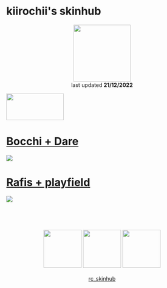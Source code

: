 # kiirochii's skinhub
<p align="center">
<a href="https://osu.ppy.sh/users/6387149">
  <img src="https://a.ppy.sh/6387149"  
       width="150"
       height="150"></a>
<br>
last updated <b>21/12/2022</b>
</p>

<a href="https://www.youtube.com/watch?v=kbbgypvGPgM">
<img src="https://i.imgur.com/uDyKiLi.png"
       width="151" 
       height="70"/></a>

# [Bocchi + Dare](https://github.com/ryancranie/skinhub/raw/tyfh/player/kiirochii/Bocchi%20%2B%20Dare.osk)
[![](https://i.imgur.com/Gis4zKF.jpeg)](https://github.com/ryancranie/skinhub/raw/tyfh/player/kiirochii/Bocchi%20%2B%20Dare.osk)

# [Rafis + playfield](https://github.com/ryancranie/skinhub/raw/tyfh/player/kiirochii/Rafis%20%2B%20playfield.osk)
[![](https://cdn.discordapp.com/attachments/999706619820638248/1020287626068111360/screenshot1538.jpg)](https://github.com/ryancranie/skinhub/raw/tyfh/player/kiirochii/Rafis%20%2B%20playfield.osk)

#
<p align="center">
  <br></br>
  <a href="https://www.twitch.tv/kiirochii">
  <img src="https://i.imgur.com/HM030lk.png" 
       width="100" 
       height="100"></a>
  <a href="https://www.youtube.com/channel/UCC00eSNNgYGQ6zxy8rYVsYw">
  <img src="https://i.imgur.com/YWbDUUy.png"  
       width="100" 
       height="100"></a>
  <a href="https://twitter.com/kiirochii">
  <img src="https://i.imgur.com/PUQ5uWf.png" 
       width="100" 
       height="100"></a>
  <br></br>
  <a href="https://github.com/ryancranie/skinhub">rc_skinhub</a>
 </p>



